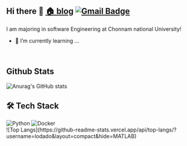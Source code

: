 ## Hi there 👋 [🏠 blog](https://blog.naver.com/ycp998/)   [![Gmail Badge](https://img.shields.io/badge/Gmail-d14836?style=flat-square&logo=Gmail&logoColor=white&link=mailto:ycp998@gmail.com)](mailto:ycp998@gmail.com)

I am majoring in software Engineering at Chonnam national University! 

- 🌱 I’m currently learning ... 
<br>

<div align="left">
 
</div>

## Github Stats

![Anurag's GitHub stats](https://github-readme-stats.vercel.app/api?username=lodado)

## 🛠 Tech Stack
<div>
 <img alt="Python" src ="https://img.shields.io/badge/Python-3776AB.svg?&style=flat&logo=python&logoColor=white"/>
 <img alt="Docker" src ="https://img.shields.io/badge/Docker-2496ED.svg?&style=flat&logo=Docker&logoColor=white"/>
</div>
![Top Langs](https://github-readme-stats.vercel.app/api/top-langs/?username=lodado&layout=compact&hide=MATLAB)



<!--
**lodado/lodado** is a ✨ _special_ ✨ repository because its `README.md` (this file) appears on your GitHub profile.

Here are some ideas to get you started:

- 🔭 I’m currently working on ...

- 👯 I’m looking to collaborate on ...
- 🤔 I’m looking for help with ...
- 💬 Ask me about ...

- 😄 Pronouns: ...
- ⚡ Fun fact: ...
-->
